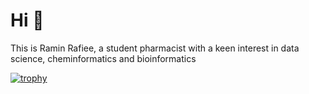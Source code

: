 # Hi 👋
This is Ramin Rafiee, a student pharmacist with a keen interest in data science, cheminformatics and bioinformatics

[![trophy](https://github-profile-trophy.vercel.app/?username=ramintheredmn)](https://github.com/ryo-ma/github-profile-trophy)
